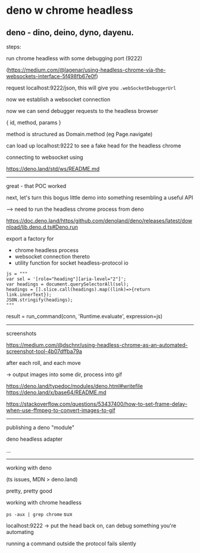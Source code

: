 # deno w chrome headless

## deno - dino, deino, dyno, dayenu.

steps:

run chrome headless with some debugging port (9222)

(https://medium.com/@lagenar/using-headless-chrome-via-the-websockets-interface-5f498fb67e0f)

request localhost:9222/json, this will give you `.webSocketDebuggerUrl`

now we establish a websocket connection

now we can send debugger requests to the headless browser

{ id, method, params }

method is structured as Domain.method (eg Page.navigate)


can load up localhost:9222 to see a fake head for the headless chrome

connecting to websocket using

https://deno.land/std/ws/README.md

---

great - that POC worked

next, let's turn this bogus little demo into something resembling a useful API


--> need to run the headless chrome process from deno

https://doc.deno.land/https/github.com/denoland/deno/releases/latest/download/lib.deno.d.ts#Deno.run


export a factory for

- chrome headless process
- websocket connection thereto
- utility function for socket headless-protocol io


```
js = """
var sel = '[role="heading"][aria-level="2"]';
var headings = document.querySelectorAll(sel);
headings = [].slice.call(headings).map((link)=>{return link.innerText});
JSON.stringify(headings);
"""
```

result = run_command(conn, 'Runtime.evaluate', expression=js)



---

screenshots

https://medium.com/@dschnr/using-headless-chrome-as-an-automated-screenshot-tool-4b07dffba79a

after each roll, and each move

-> output images into some dir, process into gif

https://deno.land/typedoc/modules/deno.html#writefile
https://deno.land/x/base64/README.md

https://stackoverflow.com/questions/53437400/how-to-set-frame-delay-when-use-ffmpeg-to-convert-images-to-gif



---

publishing a deno "module"

deno headless adapter

...





---

working with deno

(ts issues, MDN > deno.land)

pretty, pretty good



working with chrome headless

`ps -aux | grep chrome` sux

localhost:9222 -> put the head back on, can debug something you're automating

running a command outside the protocol fails silently